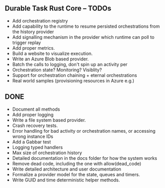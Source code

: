 ## Durable Task Rust Core – TODOs

- Add orchestration registry
- Add capability to the runtime to resume persisted orchestrations from the history provider
- Add signalling mechanism in the provider which runtime can poll to trigger replay
- Add proper metrics.
- Build a website to visualize execution.
- Write an Azure Blob based provider.
- Batch the calls to logging, don't spin up an activity per
- Orchestration state? Monitoring? Visiblity? 
- Support for orchestration chaining + eternal orchestrations
- Real world samples (provisioning resources in Azure e.g.)

## DONE

- Document all methods
- Add proper logging
- Write a file system based provider.
- Crash recovery tests.
- Error handling for bad activity or orchestration names, or accessing wrong instance IDs
- Add a Gabbar test
- Logging typed handlers
- Max size of orchestration history
- Detailed documentation in the docs folder for how the system works
- Remove dead code, including the one with allow(dead_code)
- Write detailed architecture and user documentation 
- Formalize a provider model for the state, queues and timers.
- Write GUID and time deterministic helper methods.

